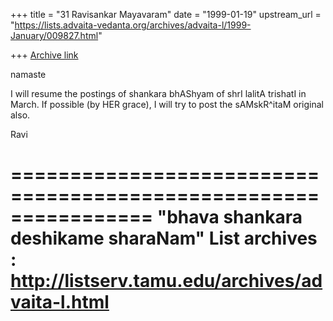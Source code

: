 +++
title = "31 Ravisankar Mayavaram"
date = "1999-01-19"
upstream_url = "https://lists.advaita-vedanta.org/archives/advaita-l/1999-January/009827.html"

+++
[Archive link](https://lists.advaita-vedanta.org/archives/advaita-l/1999-January/009827.html)

namaste

I will resume the postings of shankara bhAShyam of shrI lalitA
trishatI in March. If possible (by HER grace), I will try to post
the sAMskR^itaM original also.


Ravi

================================================================
"bhava shankara deshikame sharaNam"
List archives : http://listserv.tamu.edu/archives/advaita-l.html
================================================================

